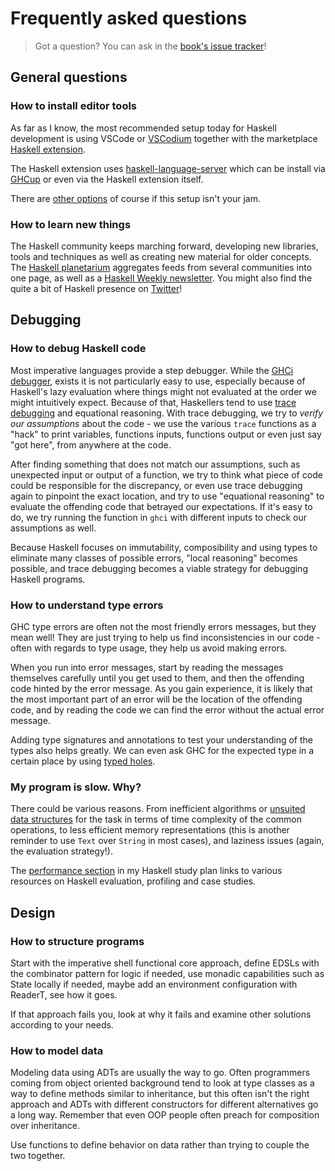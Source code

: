 # Frequently asked questions

> Got a question? You can ask in the [book's issue tracker](https://github.com/soupi/learn-haskell-blog-generator/issues)!

## General questions

### How to install editor tools

As far as I know, the most recommended setup today for Haskell development is using
VSCode or [VSCodium](https://vscodium.com/) together with the
marketplace [Haskell extension](https://marketplace.visualstudio.com/items?itemName=haskell.haskell).

The Haskell extension uses [haskell-language-server](https://github.com/haskell/haskell-language-server)
which can be install via [GHCup](https://www.haskell.org/ghcup/) or even via the Haskell extension itself.

There are [other options](https://github.com/soupi/haskell-study-plan#tools)
of course if this setup isn't your jam.

### How to learn new things

The Haskell community keeps marching forward, developing new libraries, tools and techniques
as well as creating new material for older concepts.
The [Haskell planetarium](https://haskell.pl-a.net) aggregates feeds from several communities into
one page, as well as a [Haskell Weekly newsletter](https://haskellweekly.news/).
You might also find the quite a bit of Haskell presence on
[Twitter](https://twitter.com/search?q=%23Haskell&src=typeahead_click)!

## Debugging

### How to debug Haskell code

Most imperative languages provide a step debugger. While the
[GHCi debugger](http://downloads.haskell.org/~ghc/latest/docs/html/users_guide/ghci.html#the-ghci-debugger),
exists it is not particularly easy to use, especially because of Haskell's lazy evaluation where things
might not evaluated at the order we might intuitively expect. Because of that,
Haskellers tend to use
[trace debugging](https://hackage.haskell.org/package/base-4.15.0.0/docs/Debug-Trace.html#g:1) and
equational reasoning. With trace debugging, we try to *verify our assumptions* about the code -
we use the various `trace` functions as a "hack" to print variables, functions inputs, functions output
or even just say "got here", from anywhere at the code.

After finding something that does not match our assumptions, such as unexpected input or output
of a function, we try to think what piece of code could be responsible for the discrepancy, or even use
trace debugging again to pinpoint the exact location, and try to use "equational reasoning" to
evaluate the offending code that betrayed our expectations. If it's easy to do, we try running
the function in `ghci` with different inputs to check our assumptions as well.

Because Haskell focuses on immutability, composibility and using types to eliminate many
classes of possible errors, "local reasoning" becomes possible, and trace debugging
becomes a viable strategy for debugging Haskell programs.

### How to understand type errors

GHC type errors are often not the most friendly errors messages, but they mean well! They are just
trying to help us find inconsistencies in our code - often with regards to type usage, they help us
avoid making errors.

When you run into error messages, start by reading the messages themselves carefully
until you get used to them, and then the offending code hinted by the error message.
As you gain experience, it is likely that the most important part of an error will be the location
of the offending code, and by reading the code we can find the error without the actual error message.

Adding type signatures and annotations to test your understanding of the types also helps greatly.
We can even ask GHC for the expected type in a certain place by using
[typed holes](http://downloads.haskell.org/~ghc/latest/docs/html/users_guide/exts/typed_holes.html).

### My program is slow. Why?

There could be various reasons. From inefficient algorithms or
[unsuited data structures](https://github.com/soupi/haskell-study-plan#data-structures) for the task
in terms of time complexity of the common operations, to less efficient memory representations
(this is another reminder to use `Text` over `String` in most cases),
and laziness issues (again, the evaluation strategy!).

The [performance section](https://github.com/soupi/haskell-study-plan#performance) in my Haskell
study plan links to various resources on Haskell evaluation, profiling and case studies.

## Design

### How to structure programs

Start with the imperative shell functional core approach, define EDSLs with the combinator
pattern for logic if needed, use monadic capabilities such as State locally if needed,
maybe add an environment configuration with ReaderT, see how it goes.

If that approach fails you, look at why it fails and examine other solutions according to your needs.

### How to model data

Modeling data using ADTs are usually the way to go. Often programmers coming from object oriented
background tend to look at type classes as a way to define methods similar to inheritance,
but this often isn't the right approach and ADTs with different constructors for different alternatives
go a long way. Remember that even OOP people often preach for composition over inheritance.

Use functions to define behavior on data rather than trying to couple the two together.
